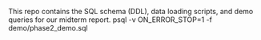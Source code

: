 This repo contains the SQL schema (DDL), data loading scripts, and demo queries for our midterm report.
psql -v ON_ERROR_STOP=1 -f demo/phase2_demo.sql
